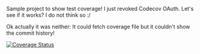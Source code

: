 Sample project to show test coverage!
I just revoked Codecov OAuth.
Let's see if it works? I do not think so :/

Ok actually it was neither: It could fetch coverage file but it couldn't show the commit history!

[![Coverage Status](https://coveralls.io/repos/github/aria3ppp/jwt-enabled-api/badge.svg)](https://coveralls.io/github/aria3ppp/jwt-enabled-api)
